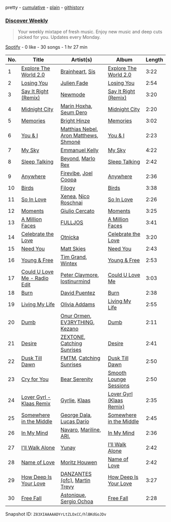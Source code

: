 pretty - [cumulative](/playlists/cumulative/37i9dQZEVXcMQ21aVFwcU6.md) - [plain](/playlists/plain/37i9dQZEVXcMQ21aVFwcU6) - [githistory](https://github.githistory.xyz/mdn522/spotify-playlist-archive/blob/main/playlists/plain/37i9dQZEVXcMQ21aVFwcU6)

### [Discover Weekly](https://open.spotify.com/playlist/37i9dQZEVXcMQ21aVFwcU6)

> Your weekly mixtape of fresh music\. Enjoy new music and deep cuts picked for you\. Updates every Monday.

[Spotify](https://open.spotify.com/user/spotify) - 0 like - 30 songs - 1 hr 27 min

| No. | Title | Artist(s) | Album | Length |
|---|---|---|---|---|
| 1 | [Explore The World 2.0](https://open.spotify.com/track/26XWYbBztqB9cUMiYMREWJ) | [Brainheart](https://open.spotify.com/artist/6WbG5UvM4fTvxSms7Gj2hI), [Sis](https://open.spotify.com/artist/6OEtdqRziJtpIBSFTLnACO) | [Explore The World 2.0](https://open.spotify.com/album/46WngTf8EepjS0JMss1TVI) | 3:22 |
| 2 | [Losing You](https://open.spotify.com/track/7mNXqJNUEPqiALzp1I9Yk1) | [Julien Fade](https://open.spotify.com/artist/75jzFWGzvtNIwV7xoAp0wg) | [Losing You](https://open.spotify.com/album/5P1uESXjGvtcUpwB8IyWsV) | 2:54 |
| 3 | [Say It Right \(Remix\)](https://open.spotify.com/track/3TIZpLwt4njg5tGn4Ty0aC) | [Newmode](https://open.spotify.com/artist/3v1ZN24fzav4YCwT0mYFQc) | [Say It Right \(Remix\)](https://open.spotify.com/album/2bpt2wRYzLOVtfkX8Tkm0s) | 3:20 |
| 4 | [Midnight City](https://open.spotify.com/track/1KOtl5DkKnNcDqLGbdEV8Y) | [Marin Hoxha](https://open.spotify.com/artist/69kFCyHDE14cRD1cctCCcd), [Seum Dero](https://open.spotify.com/artist/6eGgbPwTTb03wQfPprxoOO) | [Midnight City](https://open.spotify.com/album/4m2roDlRH9lshAZ0AnzynR) | 2:20 |
| 5 | [Memories](https://open.spotify.com/track/7dza6AfqBSGOf9VxtBhv19) | [Bright Hinze](https://open.spotify.com/artist/09f3IvRGUZIssocLZvvn9m) | [Memories](https://open.spotify.com/album/2bq4MKtqBv9QsqkflN6tHg) | 3:02 |
| 6 | [You & I](https://open.spotify.com/track/61JLENhCV6eKWimgK2ALhN) | [Matthias Nebel](https://open.spotify.com/artist/2D24jOmU0AiPYctJuloI7a), [Aron Matthews](https://open.spotify.com/artist/7cmyUzMi6RNTKMiEpLUyxH), [Shmoné](https://open.spotify.com/artist/0sudyYHa8A83i2uOUj0N8Z) | [You & I](https://open.spotify.com/album/0eglwxd7sKJuVxF4pFaWe8) | 2:23 |
| 7 | [My Sky](https://open.spotify.com/track/57a1YiiHSa66S2XhbnGRJY) | [Emmanuel Kelly](https://open.spotify.com/artist/6ii597RU1C6t7DQKIXFvzl) | [My Sky](https://open.spotify.com/album/1l3wbd9AZCHsXnbofHaXK6) | 4:22 |
| 8 | [Sleep Talking](https://open.spotify.com/track/5B8yexFn22KcFZKuf7zFAc) | [Beyond](https://open.spotify.com/artist/1LRi3bUYAUxAbvkKxASx9C), [Marlo Rex](https://open.spotify.com/artist/3honvvPh3jtS2fTJEYKexS) | [Sleep Talking](https://open.spotify.com/album/2PSHBHwt0d4Q75mzAIDfh5) | 2:42 |
| 9 | [Anywhere](https://open.spotify.com/track/7a1v8RwsFOtJwtdRqBfXbN) | [Firevibe](https://open.spotify.com/artist/2CkqcLoo2rhbO8GLRVZika), [Joel Coopa](https://open.spotify.com/artist/36Wo4JMbqaHm0wzCuDxBuD) | [Anywhere](https://open.spotify.com/album/6Wuh6HeTWh08SkpWJpZVmx) | 2:36 |
| 10 | [Birds](https://open.spotify.com/track/2wPeuzpuc75XEx04dKwuG1) | [Filogy](https://open.spotify.com/artist/3O6xEaGWnalrlF4zZKcoTN) | [Birds](https://open.spotify.com/album/5aU0oNWEI3FLCxdQePYKTl) | 3:38 |
| 11 | [So In Love](https://open.spotify.com/track/1mAaYIcgOR8Foky1saBI6u) | [Xenea](https://open.spotify.com/artist/6uj4h2viv2rNRNFYHbZ30x), [Nico Roschnai](https://open.spotify.com/artist/6iRLwFSaquEZ3L4Dwz05vW) | [So In Love](https://open.spotify.com/album/6g09WWBihPiC0R8sPpvILN) | 2:26 |
| 12 | [Moments](https://open.spotify.com/track/6UeNDRPzHV1s8wd2b4oT2h) | [Giulio Cercato](https://open.spotify.com/artist/4OG7H62vBbYXcQeHCUPsYm) | [Moments](https://open.spotify.com/album/5JbLReyMpt4AEtumtCQAfp) | 3:25 |
| 13 | [A Million Faces](https://open.spotify.com/track/7JzR12e2vRmyoRAooUXjBJ) | [FULLJOS](https://open.spotify.com/artist/4fZ6qbm72PCF4TSVwZ4qec) | [A Million Faces](https://open.spotify.com/album/4Bpz4A9CrRpADU3PcLnXV7) | 3:41 |
| 14 | [Celebrate the Love](https://open.spotify.com/track/4sUofQF0EBUCxxR6D24lRZ) | [Otnicka](https://open.spotify.com/artist/3tSmEw5WMGAZ6sxt9Dt3Nt) | [Celebrate the Love](https://open.spotify.com/album/7ilf86HEFpfoWjSPtM0HHy) | 3:20 |
| 15 | [Need You](https://open.spotify.com/track/51LSDqeMdRs6Rgqn3qzfE2) | [Matt Skies](https://open.spotify.com/artist/5JTSx5Er9t8MiZ0VyJsJKk) | [Need You](https://open.spotify.com/album/18ENGHlDjjYYgWpN7uygIj) | 2:43 |
| 16 | [Young & Free](https://open.spotify.com/track/13Dm7D7rkL3ZPMX0uxF2CM) | [Tim Grand](https://open.spotify.com/artist/5s7hwju24qO7raJrUEYsON), [Wintex](https://open.spotify.com/artist/1zNYVLzLLbwqyb92YrLV85) | [Young & Free](https://open.spotify.com/album/3ABBdgrkdJtLw1rWAoiKWR) | 2:53 |
| 17 | [Could U Love Me \- Radio Edit](https://open.spotify.com/track/1R19SaJmbGNDKWcS4BgHvR) | [Peter Claymore](https://open.spotify.com/artist/3KrY7rjviDEePGFjY5iylJ), [lostinurmind](https://open.spotify.com/artist/1IghDXlVHGtdOqAwCC9twj) | [Could U Love Me](https://open.spotify.com/album/0s5K0UEntn8n1p6ifgrvA3) | 3:03 |
| 18 | [Burn](https://open.spotify.com/track/49B2nbhiXZMQzIp5txtn2d) | [David Puentez](https://open.spotify.com/artist/4gSsv9FQDyXx0GUkZYha7v) | [Burn](https://open.spotify.com/album/4mFCVN4WSXbNUtfxJufvLE) | 2:38 |
| 19 | [Living My Life](https://open.spotify.com/track/1mSyD9tczaohM1hKB6A13v) | [Olivia Addams](https://open.spotify.com/artist/56o9EclNeDcE7p8txENfLn) | [Living My Life](https://open.spotify.com/album/1IfkjFiWswsi2FfOvO4rZp) | 2:55 |
| 20 | [Dumb](https://open.spotify.com/track/5MeWmbqeBIalPwUiic8pSj) | [Onur Ormen](https://open.spotify.com/artist/45YI93cvo54OYOBHiNI9zL), [EV3RYTHING](https://open.spotify.com/artist/1biuR3Rd4YZfcYVG8f7QAk), [Kezano](https://open.spotify.com/artist/0Le6TvnuhTKjcrNYENXDX4) | [Dumb](https://open.spotify.com/album/7q0YyxGn8zWBfWDPPeAnrS) | 2:11 |
| 21 | [Desire](https://open.spotify.com/track/1mFvzhLbVatFcdxvp2qxQt) | [ZEXTONE](https://open.spotify.com/artist/0t2rVUFJxfR071gkSIwiCC), [Catching Sunrises](https://open.spotify.com/artist/1ZRHglRvKYNVcLjp1YAsSz) | [Desire](https://open.spotify.com/album/7stgutvoo1fdbvAkQFgxmg) | 2:41 |
| 22 | [Dusk Till Dawn](https://open.spotify.com/track/2Y8F6VghlLx4lpUSDOTHZK) | [FMTM](https://open.spotify.com/artist/59rzq7zL5EJrmwWLPzDb0e), [Catching Sunrises](https://open.spotify.com/artist/1ZRHglRvKYNVcLjp1YAsSz) | [Dusk Till Dawn](https://open.spotify.com/album/4s0udnWNEJ504qJDGTyY5A) | 2:50 |
| 23 | [Cry for You](https://open.spotify.com/track/3PltmhP5oVGdZQUAwi0ptL) | [Bear Serenity](https://open.spotify.com/artist/3k5QDvytKtVEi5EI7XxtZS) | [Smooth Lounge Sessions](https://open.spotify.com/album/5TMSWQ8WZ3y6RKq3g8gaIi) | 2:50 |
| 24 | [Lover Gyrl \- Klaas Remix](https://open.spotify.com/track/5VEHedrqPo1q0iyr5dQUQz) | [Gyrlie](https://open.spotify.com/artist/3A6nbaLFlZI5PxsaG0wdLE), [Klaas](https://open.spotify.com/artist/25sJFKMqDENdsTF7zRXoif) | [Lover Gyrl \(Klaas Remix\)](https://open.spotify.com/album/5j7T5Ic2gf0NQGqYFaVy1i) | 2:35 |
| 25 | [Somewhere in the Middle](https://open.spotify.com/track/5g42EvrnXx7TUKmYVRp2Y3) | [George Dala](https://open.spotify.com/artist/2l7ILQ77GLYbIYpYWjTo1p), [Lucas Darío](https://open.spotify.com/artist/3AVFDC4WbI9LW91DutdUvM) | [Somewhere in the Middle](https://open.spotify.com/album/3yfKfeQLcQ8JseYNmXq77Q) | 2:45 |
| 26 | [In My Mind](https://open.spotify.com/track/3vFMqJh6spfrNtY9GFMKG4) | [Navaro](https://open.spotify.com/artist/1NTpb0EU5OWNdUqtWEdnSW), [Mariline](https://open.spotify.com/artist/3NLFKv17mDCARVJdf3a2s4), [ARI.](https://open.spotify.com/artist/1sU6iL25uBQqFwNFLr8E65) | [In My Mind](https://open.spotify.com/album/0zaaLYOl1QwivaJ7NTWuM3) | 2:36 |
| 27 | [I'll Walk Alone](https://open.spotify.com/track/6KDhiqcMelqYOi7cUJfnKo) | [Yunay](https://open.spotify.com/artist/691FUQio7oA7YFoq82gifj) | [I'll Walk Alone](https://open.spotify.com/album/7vRfa1VKo5FGZVcdRLJxtw) | 2:42 |
| 28 | [Name of Love](https://open.spotify.com/track/3ElbOy8W6X78ASAcV4RgTI) | [Moritz Houwen](https://open.spotify.com/artist/0yBYvmK8THT6LBvVvnsNYT) | [Name of Love](https://open.spotify.com/album/2y3JC1SsYkIUG0txgChmNk) | 2:42 |
| 29 | [How Deep Is Your Love](https://open.spotify.com/track/5x9zAAN50V2AmT7i4oUe1R) | [DANZANTES \(ofc\)](https://open.spotify.com/artist/6Lp664rzwMVpZYWKdWzrmy), [Martin Trevy](https://open.spotify.com/artist/0i3OcVzzb5UEdC4j4hRQte) | [How Deep Is Your Love](https://open.spotify.com/album/2OLOaNtIm7QA5zCpiE8xas) | 3:27 |
| 30 | [Free Fall](https://open.spotify.com/track/1XSMcpNvYttlzvgON9QbBJ) | [Astonique](https://open.spotify.com/artist/4ELJX3Ma2Oe4zvw3Tv6Z3T), [Sergio Ochoa](https://open.spotify.com/artist/1L2ApNJDbYYik14z6uuMKc) | [Free Fall](https://open.spotify.com/album/5rETRoHV2a7v9ked01p9ZX) | 2:28 |

Snapshot ID: `Z83XIAAAAADYrLtZLOxCC/hlBKdGoJDv`

